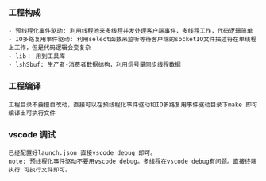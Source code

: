 ### 工程构成
    - 预线程化事件驱动: 利用线程池来多线程并发处理客户端事件，多线程工作，代码逻辑简单
    - IO多路复用事件驱动: 利用select函数来监听等待客户端的socketIO文件描述符在单线程上工作，但是代码逻辑会变复杂
    - lib： 用到工具库
    - lshSbuf: 生产者-消费者数据结构，利用信号量同步线程数据



### 工程编译
    工程目录不要擅自改动，直接可以在预线程化事件驱动和IO多路复用事件驱动目录下make 即可编译出可执行文件


### vscode 调试
    已经配置好launch.json 直接vscode debug 即可。
    note: 预线程化事件驱动不要用vscode debug。多线程在vscode debug有问题。直接终端执行 可执行文件即可。